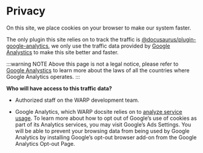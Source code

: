 # Privacy

On this site, we place cookies on your browser to make our system faster.

The only plugin this site relies on to track the traffic is [@docusaurus/plugin-google-analytics](https://docusaurus.io/docs/api/plugins/@docusaurus/plugin-google-analytics), we only use the traffic data provided by [Google Analystics](https://analytics.google.com/) to make this site better and faster.

:::warning NOTE
Above this page is not a legal notice, please refer to [Google Analystics](https://analytics.google.com/) to learn more about the laws of all the countries where Google Analytics operates.
:::

**Who will have access to this traffic data?**

- Authorized staff on the WARP development team.

- Google Analytics, which WARP docsite relies on to [analyze service usage](https://www.google.com/analytics/terms/us.html). To learn more about how to opt out of Google’s use of cookies as part of its Analytics services, you may visit Google’s Ads Settings. You will be able to prevent your browsing data from being used by Google Analytics by installing Google’s opt-out browser add-on from the Google Analytics Opt-out Page.
